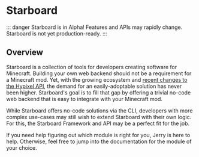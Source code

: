 <script setup>
import ModulePicker from "./components/ModulePicker.vue"
</script>
# Starboard

::: danger Starboard is in Alpha!
Features and APIs may rapidly change. Starboard is not yet production-ready.
:::

## Overview

Starboard is a collection of tools for developers creating software for Minecraft. Building your own web backend
should not be a requirement for a Minecraft mod. Yet, with the growing ecosystem and 
[recent changes to the Hypixel API](https://hypixel.net/threads/5364455/), the demand for an easily-adoptable solution
has never been higher. Starboard's goal is to fill that gap by offering a trivial no-code web backend that is
easy to integrate with your Minecraft mod.

While Starboard offers no-code solutions via the CLI, developers with more complex use-cases may still wish to
extend Starboard with their own logic. For this, the Starboard Framework and API may be a perfect fit for the job.

If you need help figuring out which module is right for you, Jerry is here to help. Otherwise, feel free to jump into
the documentation for the module of your choice.

<ModulePicker />

